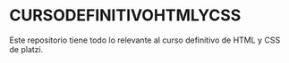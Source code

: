 # CURSODEFINITIVOHTMLYCSS
Este repositorio tiene todo lo relevante al curso definitivo de HTML y CSS de platzi.
